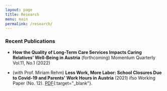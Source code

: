 ```yaml
---
layout: page
title: Research
menu: main
permalink: /research/
---
```



### Recent Publications
<p> </p>

- **How the Quality of Long-Term Care Services Impacts Caring Relatives’ Well-Being in Austria** (forthcoming) Momentum Quarterly Vol.11, No.1 (2022)

- (with Prof. Miriam Rehm) **Less Work, More Labor: School Closures Due to Covid-19 and Parents' Work Hours in Austria** (2021) ifso Working Paper (No. 12). [PDF](https://www.uni-due.de/imperia/md/content/soziooekonomie/ifsowp12_hanzlrehm2021.pdf){:target="_blank"}.
